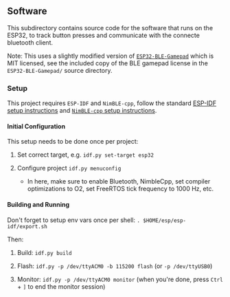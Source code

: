 ## Software

This subdirectory contains source code for the software that runs on the ESP32, to track button presses and communicate with the connecte bluetooth client.

Note: This uses a slightly modified version of [`ESP32-BLE-Gamepad`](https://github.com/lemmingDev/ESP32-BLE-Gamepad) which is MIT licensed, see the included copy of the BLE gamepad license in the `ESP32-BLE-Gamepad/` source directory.


### Setup
This project requires `ESP-IDF` and `NimBLE-cpp`, follow the standard [ESP-IDF setup instructions](https://github.com/espressif/esp-idf) and [`NimBLE-cpp` setup instructions](https://github.com/h2zero/esp-nimble-cpp).

#### Initial Configuration
This setup needs to be done once per project:

1. Set correct target, e.g. `idf.py set-target esp32`

2. Configure project `idf.py menuconfig`
    * In here, make sure to enable Bluetooth, NimbleCpp, set compiler optimizations to O2, set FreeRTOS tick frequency to 1000 Hz, etc.

#### Building and Running

Don't forget to setup env vars once per shell: `. $HOME/esp/esp-idf/export.sh`

Then:

1. Build: `idf.py build`

2. Flash: `idf.py -p /dev/ttyACM0 -b 115200 flash` (or `-p /dev/ttyUSB0`)

3. Monitor: `idf.py -p /dev/ttyACM0 monitor` (when you're done, press `Ctrl` + `]` to end the monitor session)

